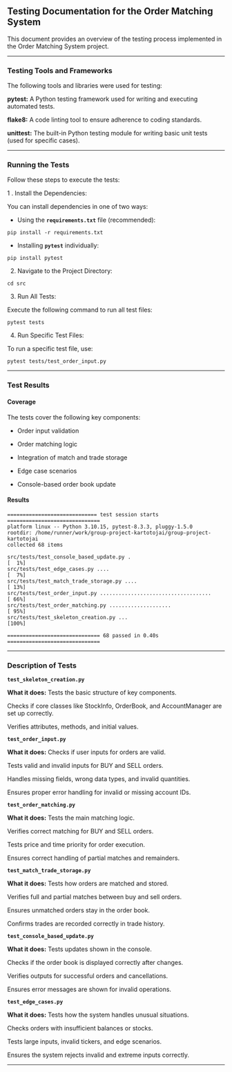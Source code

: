## Testing Documentation for the Order Matching System

This document provides an overview of the testing process implemented in the Order Matching System project.

---

### Testing Tools and Frameworks
The following tools and libraries were used for testing:

**pytest:** A Python testing framework used for writing and executing automated tests.

**flake8:** A code linting tool to ensure adherence to coding standards.

**unittest:** The built-in Python testing module for writing basic unit tests (used for specific cases).

---

### Running the Tests

Follow these steps to execute the tests:

1 . Install the Dependencies:

You can install dependencies in one of two ways:

- Using the **`requirements.txt`** file (recommended):

```
pip install -r requirements.txt
```
- Installing **`pytest`** individually:

```
pip install pytest
```

2. Navigate to the Project Directory:

```
cd src
```
3. Run All Tests:

Execute the following command to run all test files:

```
pytest tests
```

4. Run Specific Test Files:

To run a specific test file, use:

```
pytest tests/test_order_input.py
```
---

### Test Results

#### Coverage

The tests cover the following key components:

- Order input validation

- Order matching logic

- Integration of match and trade storage

- Edge case scenarios

- Console-based order book update

#### Results
```
============================= test session starts ==============================
platform linux -- Python 3.10.15, pytest-8.3.3, pluggy-1.5.0
rootdir: /home/runner/work/group-project-kartotojai/group-project-kartotojai
collected 68 items

src/tests/test_console_based_update.py .                                 [  1%]
src/tests/test_edge_cases.py ....                                        [  7%]
src/tests/test_match_trade_storage.py ....                               [ 13%]
src/tests/test_order_input.py ....................................       [ 66%]
src/tests/test_order_matching.py ....................                    [ 95%]
src/tests/test_skeleton_creation.py ...                                  [100%]

============================== 68 passed in 0.40s ==============================
```
---
### Description of Tests

**`test_skeleton_creation.py`**

**What it does:** Tests the basic structure of key components.

Checks if core classes like StockInfo, OrderBook, and AccountManager are set up correctly.

Verifies attributes, methods, and initial values.

**`test_order_input.py`**

**What it does:** Checks if user inputs for orders are valid.

Tests valid and invalid inputs for BUY and SELL orders.

Handles missing fields, wrong data types, and invalid quantities.

Ensures proper error handling for invalid or missing account IDs.

**`test_order_matching.py`**

**What it does:** Tests the main matching logic.

Verifies correct matching for BUY and SELL orders.

Tests price and time priority for order execution.

Ensures correct handling of partial matches and remainders.

**`test_match_trade_storage.py`**

**What it does:** Tests how orders are matched and stored.

Verifies full and partial matches between buy and sell orders.

Ensures unmatched orders stay in the order book.

Confirms trades are recorded correctly in trade history.

**`test_console_based_update.py`**

**What it does:** Tests updates shown in the console.

Checks if the order book is displayed correctly after changes.

Verifies outputs for successful orders and cancellations.

Ensures error messages are shown for invalid operations.

**`test_edge_cases.py`**

**What it does:** Tests how the system handles unusual situations.

Checks orders with insufficient balances or stocks.

Tests large inputs, invalid tickers, and edge scenarios.

Ensures the system rejects invalid and extreme inputs correctly.

---

